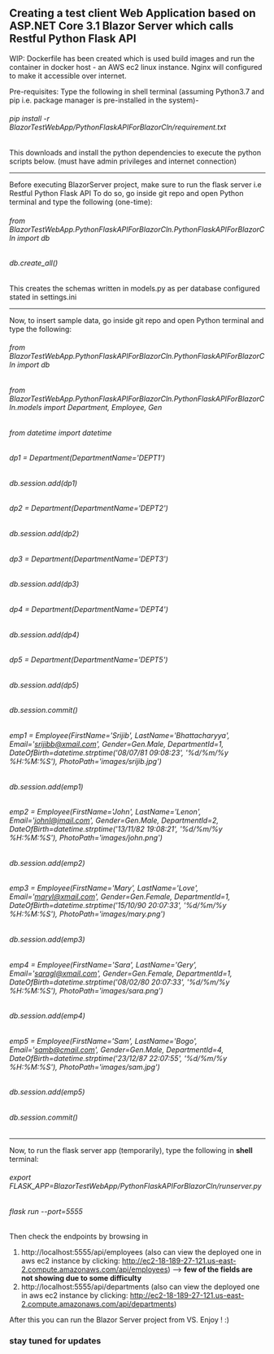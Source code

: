 ## Creating a test client Web Application based on ASP.NET Core 3.1 Blazor Server which calls Restful Python Flask API

WIP: Dockerfile has been created which is used build images and run the container in docker host - an AWS ec2 linux instance. Nginx will configured to make it accessible over internet.

Pre-requisites: Type the following in shell terminal (assuming Python3.7 and pip i.e. package manager is pre-installed in the system)-
###### pip install -r BlazorTestWebApp/PythonFlaskAPIForBlazorCln/requirement.txt
This downloads and install the python dependencies to execute the python scripts below. (must have admin privileges and internet connection)

---------------------------------------------------------------------------------------
Before executing BlazorServer project, make sure to run the flask server i.e Restful Python Flask API
To do so, go inside git repo and open Python terminal and type the following (one-time):
###### from BlazorTestWebApp.PythonFlaskAPIForBlazorCln.PythonFlaskAPIForBlazorCln import db
###### db.create_all()
This creates the schemas written in models.py as per database configured stated in settings.ini

---------------------------------------------------------------------------------------
Now, to insert sample data, go inside git repo and open Python terminal and type the following:
###### from BlazorTestWebApp.PythonFlaskAPIForBlazorCln.PythonFlaskAPIForBlazorCln import db
###### from BlazorTestWebApp.PythonFlaskAPIForBlazorCln.PythonFlaskAPIForBlazorCln.models import Department, Employee, Gen
###### from datetime import datetime
###### dp1 = Department(DepartmentName='DEPT1')
###### db.session.add(dp1)
###### dp2 = Department(DepartmentName='DEPT2')
###### db.session.add(dp2)
###### dp3 = Department(DepartmentName='DEPT3')
###### db.session.add(dp3)
###### dp4 = Department(DepartmentName='DEPT4')
###### db.session.add(dp4)
###### dp5 = Department(DepartmentName='DEPT5')
###### db.session.add(dp5)
###### db.session.commit()
###### emp1 = Employee(FirstName='Srijib', LastName='Bhattacharyya', Email='srijibb@xmail.com', Gender=Gen.Male, DepartmentId=1, DateOfBirth=datetime.strptime('08/07/81 09:08:23', '%d/%m/%y %H:%M:%S'), PhotoPath='images/srijib.jpg')
###### db.session.add(emp1)
###### emp2 = Employee(FirstName='John', LastName='Lenon', Email='johnl@jmail.com', Gender=Gen.Male, DepartmentId=2, DateOfBirth=datetime.strptime('13/11/82 19:08:21', '%d/%m/%y %H:%M:%S'), PhotoPath='images/john.png')
###### db.session.add(emp2)
###### emp3 = Employee(FirstName='Mary', LastName='Love', Email='maryl@xmail.com', Gender=Gen.Female, DepartmentId=1, DateOfBirth=datetime.strptime('15/10/90 20:07:33', '%d/%m/%y %H:%M:%S'), PhotoPath='images/mary.png')
###### db.session.add(emp3)
###### emp4 = Employee(FirstName='Sara', LastName='Gery', Email='saragl@xmail.com', Gender=Gen.Female, DepartmentId=1, DateOfBirth=datetime.strptime('08/02/80 20:07:33', '%d/%m/%y %H:%M:%S'), PhotoPath='images/sara.png')
###### db.session.add(emp4)
###### emp5 = Employee(FirstName='Sam', LastName='Bogo', Email='samb@cmail.com', Gender=Gen.Male, DepartmentId=4, DateOfBirth=datetime.strptime('23/12/87 22:07:55', '%d/%m/%y %H:%M:%S'), PhotoPath='images/sam.jpg')
###### db.session.add(emp5)
###### db.session.commit()

---------------------------------------------------------------------------------------
Now, to run the flask server app (temporarily), type the following in **shell** terminal:
###### export FLASK_APP=BlazorTestWebApp/PythonFlaskAPIForBlazorCln/runserver.py
###### flask run --port=5555

Then check the endpoints by browsing in
1. http://localhost:5555/api/employees (also can view the deployed one in aws ec2 instance by clicking: http://ec2-18-189-27-121.us-east-2.compute.amazonaws.com/api/employees) --> **few of the fields are not showing due to some difficulty**
2. http://localhost:5555/api/departments (also can view the deployed one in aws ec2 instance by clicking: http://ec2-18-189-27-121.us-east-2.compute.amazonaws.com/api/departments)

After this you can run the Blazor Server project from VS. Enjoy ! :)

### stay tuned for updates
